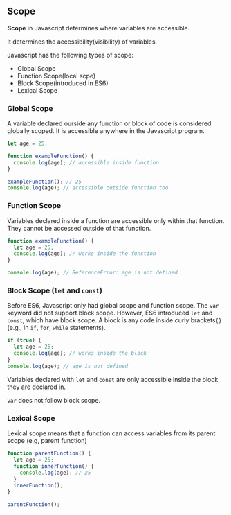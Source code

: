 ## Scope
**Scope** in Javascript determines where variables are accessible.

It determines the accessibility(visibility) of variables.


Javascript has the following types of scope:
- Global Scope
- Function Scope(local scpe)
- Block Scope(introduced in ES6)
- Lexical Scope
### Global Scope
A variable declared ourside any function or block of code is considered globally scoped.
It is accessible anywhere in the Javascript program.
```js
let age = 25;

function exampleFunction() {
  console.log(age); // accessible inside function
}

exampleFunction(); // 25
console.log(age); // accessible outside function too
```
### Function Scope
Variables declared inside a function are accessible only within that function.
They cannot be accessed outside of that function.
```js
function exampleFunction() {
  let age = 25;
  console.log(age); // works inside the function
}

console.log(age); // ReferenceError: age is not defined
```
### Block Scope (`let` and `const`)
Before ES6, Javascript only had global scope and function scope. The `var` keyword did not support block scope.
However, ES6 introduced `let` and `const`, which have block scope.
A block is any code inside curly brackets`{}` (e.g., in `if`, `for`, `while` statements).
```js
if (true) {
  let age = 25;
  console.log(age); // works inside the block
}
console.log(age); // age is not defined
```
Variables declared with `let` and `const` are only accessible inside the block they are declared in.

`var` does not follow block scope.
### Lexical Scope
Lexical scope means that a function can access variables from its parent scope (e.g, parent function)
```js
function parentFunction() {
  let age = 25;
  function innerFunction() {
    console.log(age); // 25
  }
  innerFunction();
}

parentFunction();
```

